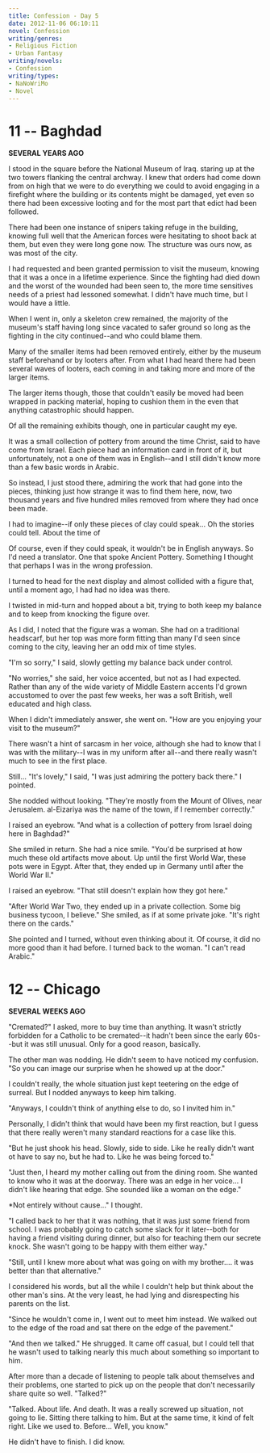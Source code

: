 ```yaml
---
title: Confession - Day 5
date: 2012-11-06 06:10:11
novel: Confession
writing/genres:
- Religious Fiction
- Urban Fantasy
writing/novels:
- Confession
writing/types:
- NaNoWriMo
- Novel
---
```

# 11 -- Baghdad
**SEVERAL YEARS AGO**

I stood in the square before the National Museum of Iraq. staring up at the two towers flanking the central archway. I knew that orders had come down from on high that we were to do everything we could to avoid engaging in a firefight where the building or its contents might be damaged, yet even so there had been excessive looting and for the most part that edict had been followed.

<!--more-->

There had been one instance of snipers taking refuge in the building, knowing full well that the American forces were hesitating to shoot back at them, but even they were long gone now. The structure was ours now, as was most of the city.

I had requested and been granted permission to visit the museum, knowing that it was a once in a lifetime experience. Since the fighting had died down and the worst of the wounded had been seen to, the more time sensitives needs of a priest had lessoned somewhat. I didn't have much time, but I would have a little.

When I went in, only a skeleton crew remained, the majority of the museum's staff having long since vacated to safer ground so long as the fighting in the city continued--and who could blame them.

Many of the smaller items had been removed entirely, either by the museum staff beforehand or by looters after. From what I had heard there had been several waves of looters, each coming in and taking more and more of the larger items.

The larger items though, those that couldn't easily be moved had been wrapped in packing material, hoping to cushion them in the even that anything catastrophic should happen.

Of all the remaining exhibits though, one in particular caught my eye.

It was a small collection of pottery from around the time Christ, said to have come from Israel. Each piece had an information card in front of it, but unfortunately, not a one of them was in English--and I still didn't know more than a few basic words in Arabic.

So instead, I just stood there, admiring the work that had gone into the pieces, thinking just how strange it was to find them here, now, two thousand years and five hundred miles removed from where they had once been made.

I had to imagine--if only these pieces of clay could speak... Oh the stories could tell. About the time of

Of course, even if they could speak, it wouldn't be in English anyways. So I'd need a translator. One that spoke Ancient Pottery. Something I thought that perhaps I was in the wrong profession.

I turned to head for the next display and almost collided with a figure that, until a moment ago, I had had no idea was there.

I twisted in mid-turn and hopped about a bit, trying to both keep my balance and to keep from knocking the figure over.

As I did, I noted that the figure was a woman. She had on a traditional headscarf, but her top was more form fitting than many I'd seen since coming to the city, leaving her an odd mix of time styles.

"I'm so sorry," I said, slowly getting my balance back under control.

"No worries," she said, her voice accented, but not as I had expected. Rather than any of the wide variety of Middle Eastern accents I'd grown accustomed to over the past few weeks, her was a soft British, well educated and high class.

When I didn't immediately answer, she went on. "How are you enjoying your visit to the museum?"

There wasn't a hint of sarcasm in her voice, although she had to know that I was with the military--I was in my uniform after all--and there really wasn't much to see in the first place.

Still... "It's lovely," I said, "I was just admiring the pottery back there." I pointed.

She nodded without looking. "They're mostly from the Mount of Olives, near Jerusalem. al-Eizariya was the name of the town, if I remember correctly."

I raised an eyebrow. "And what is a collection of pottery from Israel doing here in Baghdad?"

She smiled in return. She had a nice smile. "You'd be surprised at how much these old artifacts move about. Up until the first World War, these pots were in Egypt. After that, they ended up in Germany until after the World War II."

I raised an eyebrow. "That still doesn't explain how they got here."

"After World War Two, they ended up in a private collection. Some big business tycoon, I believe." She smiled, as if at some private joke. "It's right there on the cards."

She pointed and I turned, without even thinking about it. Of course, it did no more good than it had before. I turned back to the woman. "I can't read Arabic."

# 12 -- Chicago
**SEVERAL WEEKS AGO**

"Cremated?" I asked, more to buy time than anything. It wasn't strictly forbidden for a Catholic to be cremated--it hadn't been since the early 60s--but it was still unusual. Only for a good reason, basically.

The other man was nodding. He didn't seem to have noticed my confusion. "So you can image our surprise when he showed up at the door."

I couldn't really, the whole situation just kept teetering on the edge of surreal. But I nodded anyways to keep him talking.

"Anyways, I couldn't think of anything else to do, so I invited him in."

Personally, I didn't think that would have been my first reaction, but I guess that there really weren't many standard reactions for a case like this.

"But he just shook his head. Slowly, side to side. Like he really didn't want ot have to say no, but he had to. Like he was being forced to."

"Just then, I heard my mother calling out from the dining room. She wanted to know who it was at the doorway. There was an edge in her voice... I didn't like hearing that edge. She sounded like a woman on the edge."

*Not entirely without cause..." I thought.

"I called back to her that it was nothing, that it was just some friend from school. I was probably going to catch some slack for it later--both for having a friend visiting during dinner, but also for teaching them our secrete knock. She wasn't going to be happy with them either way."

"Still, until I knew more about what was going on with my brother.... it was better than that alternative."

I considered his words, but all the while I couldn't help but think about the other man's sins. At the very least, he had lying and disrespecting his parents on the list.

"Since he wouldn't come in, I went out to meet him instead. We walked out to the edge of the road and sat there on the edge of the pavement."

"And then we talked." He shrugged. It came off casual, but I could tell that he wasn't used to talking nearly this much about something so important to him.

After more than a decade of listening to people talk about themselves and their problems, one started to pick up on the people that don't necessarily share quite so well. "Talked?"

"Talked. About life. And death. It was a really screwed up situation, not going to lie. Sitting there talking to him. But at the same time, it kind of felt right. Like we used to. Before... Well, you know."

He didn't have to finish. I did know. 
